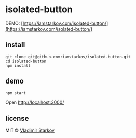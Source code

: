 # isolated-button

DEMO: [https://iamstarkov.com/isolated-button/](https://iamstarkov.com/isolated-button/)

## install

    git clone git@github.com:iamstarkov/isolated-button.git
    cd isolated-button
    npm install

## demo

    npm start

Open [http://localhost:3000/](http://localhost:3000/)

## license

MIT © [Vladimir Starkov][]

[Vladimir Starkov]: https://iamstarkov.com/

